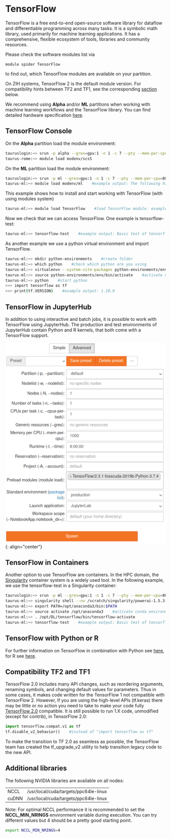 # TensorFlow

TensorFlow is a free end-to-end open-source software library for dataflow and differentiable
programming across many tasks. It is a symbolic math library, used primarily for machine learning
applications. It has a comprehensive, flexible ecosystem of tools, libraries and community
resources.

Please check the software modules list via

    module spider TensorFlow

to find out, which TensorFlow modules are available on your partition.

On ZIH systems, TensorFlow 2 is the default module version. For compatibility hints between TF2 and
TF1, see the corresponding [section](#compatibility-tf2-and-tf1) below.

We recommend using **Alpha** and/or **ML** partitions when working with machine learning workflows
and the TensorFlow library. You can find detailed hardware specification
[here](../jobs_and_resources/hardware_taurus.md).

## TensorFlow Console

On the **Alpha** partition load the module environment:

```Bash
tauruslogin:~> srun -p alpha --gres=gpu:1 -n 1 -c 7 --pty --mem-per-cpu=8000 bash   #Job submission on alpha nodes with 1 gpu on 1 node with 8000 mb.
taurus-rome:~> module load modenv/scs5
```

On the **ML** partition load the module environment:

```Bash
tauruslogin:~> srun -p ml --gres=gpu:1 -n 1 -c 7 --pty --mem-per-cpu=8000 bash    #Job submission in ml nodes with 1 gpu on 1 node with 8000 mb.
taurus-ml:~> module load modenv/ml    #example output: The following have been reloaded with a version change:  1) modenv/scs5 => modenv/ml
```

This example shows how to install and start working with TensorFlow (with using modules system)

```Bash
taurus-ml:~> module load TensorFlow    #load TensorFlow module. example output: Module TensorFlow/1.10.0-PythonAnaconda-3.6 and 1 dependency loaded.
```

Now we check that we can access TensorFlow. One example is tensorflow-test:

```Bash
taurus-ml:~> tensorflow-test    #example output: Basic test of tensorflow - A Hello World!!!...
```

As another example we use a python virtual environment and import TensorFlow.

```Bash
taurus-ml:~> mkdir python-environments    #create folder 
taurus-ml:~> which python    #check which python are you using
taurus-ml:~> virtualenvv --system-site-packages python-environments/env    #create virtual environment "env" which inheriting with global site packages
taurus-ml:~> source python-environments/env/bin/activate    #activate virtual environment "env". Example output: (env) bash-4.2$
taurus-ml:~> python    #start python
>>> import tensorflow as tf
>>> print(tf.VERSION)    #example output: 1.10.0
```

## TensorFlow in JupyterHub

In addition to using interactive and batch jobs, it is possible to work with TensorFlow using
JupyterHub. The production and test environments of JupyterHub contain Python and R kernels, that
both come with a TensorFlow support.

![TensorFlow module in JupyterHub](misc/tensorflow_jupyter_module.png)
{: align="center"}

## TensorFlow in Containers

Another option to use TensorFlow are containers. In the HPC domain, the
[Singularity](https://singularity.hpcng.org/) container system is a widely used tool. In the
following example, we use the tensorflow-test in a Singularity container:

```Bash
tauruslogin:~> srun -p ml --gres=gpu:1 -n 1 -c 7 --pty --mem-per-cpu=8000 bash    #Job submission in ml nodes with 1 gpu on 1 node with 8000 mb.
taurus-ml:~> singularity shell --nv /scratch/singularity/powerai-1.5.3-all-ubuntu16.04-py3.img
taurus-ml:~> export PATH=/opt/anaconda3/bin:$PATH                                               
taurus-ml:~> source activate /opt/anaconda3    #activate conda environment
taurus-ml:~> . /opt/DL/tensorflow/bin/tensorflow-activate
taurus-ml:~> tensorflow-test    #example output: Basic test of tensorflow - A Hello World!!!...
```

## TensorFlow with Python or R

For further information on TensorFlow in combination with Python see
[here](data_analytics_with_python.md), for R see [here](data_analytics_with_r.md).

## Compatibility TF2 and TF1

TensorFlow 2.0 includes many API changes, such as reordering arguments, renaming symbols, and
changing default values for parameters. Thus in some cases, it makes code written for the TensorFlow
1 not compatible with TensorFlow 2. However, If you are using the high-level APIs (tf.keras) there
may be little or no action you need to take to make your code fully [TensorFlow
2.0](https://www.tensorflow.org/guide/migrate) compatible. It is still possible to run 1.X code,
unmodified (except for contrib), in TensorFlow 2.0:

```Python
import tensorflow.compat.v1 as tf
tf.disable_v2_behavior()    #instead of "import tensorflow as tf"
```

To make the transition to TF 2.0 as seamless as possible, the TensorFlow team has created the
tf_upgrade_v2 utility to help transition legacy code to the new API.

## Additional libraries

The following NVIDIA libraries are available on all nodes:

|       |                                       |
|-------|---------------------------------------|
| NCCL  | /usr/local/cuda/targets/ppc64le-linux |
| cuDNN | /usr/local/cuda/targets/ppc64le-linux |

Note: For optimal NCCL performance it is recommended to set the
**NCCL_MIN_NRINGS** environment variable during execution. You can try
different values but 4 should be a pretty good starting point.

```Bash
export NCCL_MIN_NRINGS=4
```
